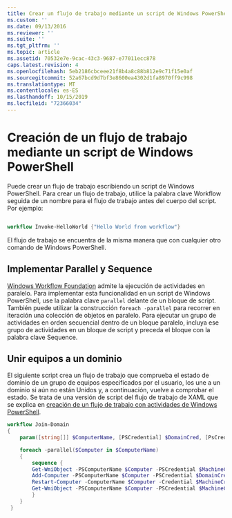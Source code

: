 ```yaml
---
title: Crear un flujo de trabajo mediante un script de Windows PowerShell | Microsoft Docs
ms.custom: ''
ms.date: 09/13/2016
ms.reviewer: ''
ms.suite: ''
ms.tgt_pltfrm: ''
ms.topic: article
ms.assetid: 70532e7e-9cac-43c3-9687-e77011ecc878
caps.latest.revision: 4
ms.openlocfilehash: 5eb2186cbceee21f8b4a8c88b812e9c71f15e0af
ms.sourcegitcommit: 52a67bcd9d7bf3e8600ea4302d1fa8970ff9c998
ms.translationtype: MT
ms.contentlocale: es-ES
ms.lasthandoff: 10/15/2019
ms.locfileid: "72366034"
---
```

# <a name="creating-a-workflow-by-using-a-windows-powershell-script"></a>Creación de un flujo de trabajo mediante un script de Windows PowerShell

Puede crear un flujo de trabajo escribiendo un script de Windows PowerShell. Para crear un flujo de trabajo, utilice la palabra clave Workflow seguida de un nombre para el flujo de trabajo antes del cuerpo del script. Por ejemplo:

```powershell

workflow Invoke-HelloWorld {"Hello World from workflow"}
```

El flujo de trabajo se encuentra de la misma manera que con cualquier otro comando de Windows PowerShell.

## <a name="implementing-parallel-and-sequence"></a>Implementar Parallel y Sequence

[Windows Workflow Foundation](https://msdn.microsoft.com/en-us/library/ms735967.aspx) admite la ejecución de actividades en paralelo. Para implementar esta funcionalidad en un script de Windows PowerShell, use la palabra clave `parallel` delante de un bloque de script. También puede utilizar la construcción `foreach -parallel` para recorrer en iteración una colección de objetos en paralelo. Para ejecutar un grupo de actividades en orden secuencial dentro de un bloque paralelo, incluya ese grupo de actividades en un bloque de script y preceda el bloque con la palabra clave Sequence.

## <a name="joining-computers-to-a-domain"></a>Unir equipos a un dominio

El siguiente script crea un flujo de trabajo que comprueba el estado de dominio de un grupo de equipos especificados por el usuario, los une a un dominio si aún no están Unidos y, a continuación, vuelve a comprobar el estado. Se trata de una versión de script del flujo de trabajo de XAML que se explica en [creación de un flujo de trabajo con actividades de Windows PowerShell](./creating-a-workflow-with-windows-powershell-activities.md).

```powershell
workflow Join-Domain
{
    param([string[]] $ComputerName, [PSCredential] $DomainCred, [PsCredential] $MachineCred)

    foreach -parallel($Computer in $ComputerName)
    {
        sequence {
        Get-WmiObject -PSComputerName $Computer -PSCredential $MachineCred
        Add-Computer -PSComputerName $Computer -PSCredential $DomainCred
        Restart-Computer -ComputerName $Computer -Credential $MachineCred -For PowerShell -Force -Wait -PSComputerName ""
        Get-WmiObject -PSComputerName $Computer -PSCredential $MachineCred
        }
    }
 }

```